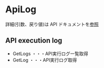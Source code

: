# ApiLog

詳細(引数、戻り値)は API ドキュメントを[参照](https://docs.saasus.io/reference/getapilogs)

## API execution log

- GetLogs ・・・API実行ログ一覧取得
- GetLog ・・・API実行ログ取得
